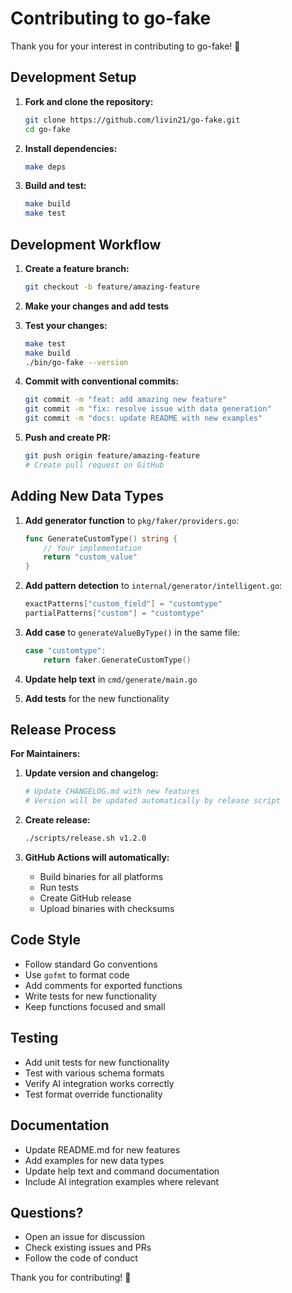 # Contributing to go-fake

Thank you for your interest in contributing to go-fake! 🎉

## Development Setup

1. **Fork and clone the repository:**
   ```bash
   git clone https://github.com/livin21/go-fake.git
   cd go-fake
   ```

2. **Install dependencies:**
   ```bash
   make deps
   ```

3. **Build and test:**
   ```bash
   make build
   make test
   ```

## Development Workflow

1. **Create a feature branch:**
   ```bash
   git checkout -b feature/amazing-feature
   ```

2. **Make your changes and add tests**

3. **Test your changes:**
   ```bash
   make test
   make build
   ./bin/go-fake --version
   ```

4. **Commit with conventional commits:**
   ```bash
   git commit -m "feat: add amazing new feature"
   git commit -m "fix: resolve issue with data generation"
   git commit -m "docs: update README with new examples"
   ```

5. **Push and create PR:**
   ```bash
   git push origin feature/amazing-feature
   # Create pull request on GitHub
   ```

## Adding New Data Types

1. **Add generator function** to `pkg/faker/providers.go`:
   ```go
   func GenerateCustomType() string {
       // Your implementation
       return "custom_value"
   }
   ```

2. **Add pattern detection** to `internal/generator/intelligent.go`:
   ```go
   exactPatterns["custom_field"] = "customtype"
   partialPatterns["custom"] = "customtype"
   ```

3. **Add case** to `generateValueByType()` in the same file:
   ```go
   case "customtype":
       return faker.GenerateCustomType()
   ```

4. **Update help text** in `cmd/generate/main.go`

5. **Add tests** for the new functionality

## Release Process

**For Maintainers:**

1. **Update version and changelog:**
   ```bash
   # Update CHANGELOG.md with new features
   # Version will be updated automatically by release script
   ```

2. **Create release:**
   ```bash
   ./scripts/release.sh v1.2.0
   ```

3. **GitHub Actions will automatically:**
   - Build binaries for all platforms
   - Run tests
   - Create GitHub release
   - Upload binaries with checksums

## Code Style

- Follow standard Go conventions
- Use `gofmt` to format code
- Add comments for exported functions
- Write tests for new functionality
- Keep functions focused and small

## Testing

- Add unit tests for new functionality
- Test with various schema formats
- Verify AI integration works correctly
- Test format override functionality

## Documentation

- Update README.md for new features
- Add examples for new data types
- Update help text and command documentation
- Include AI integration examples where relevant

## Questions?

- Open an issue for discussion
- Check existing issues and PRs
- Follow the code of conduct

Thank you for contributing! 🚀
